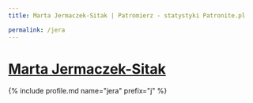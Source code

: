 ```yaml
---
title: Marta Jermaczek-Sitak | Patromierz - statystyki Patronite.pl

permalink: /jera
---
```


# [Marta Jermaczek-Sitak](https://patronite.pl/jera)

{% include profile.md name="jera" prefix="j" %}
